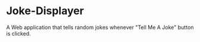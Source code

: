 # Joke-Displayer
A Web application that tells random jokes whenever "Tell Me A Joke" button is clicked.
